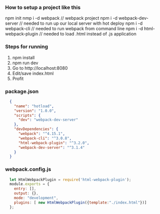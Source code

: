 ### How to setup a project like this ###
  npm init 
  nmp i -d webpack                   // webpack project
  npm i -d webpack-dev-server        // needed to run up our local server with hot deploy
  npm i -d webpack-cli               // needed to run webpack from command line
  npm i -d html-webpack-plugin       // needed to load .html instead of .js application


### Steps for running ### 
  1. npm install 
  2. npm run dev 
  3. Go to http://localhost:8080
  4. Edit/save index.html
  5. Profit

### package.json ###
```json
  {
    "name": "hotload",
    "version": "1.0.0",
    "scripts": {
      "dev": "webpack-dev-server"
    },
    "devDependencies": {
      "webpack": "^4.15.1",
      "webpack-cli": "^3.0.8",
      "html-webpack-plugin": "^3.2.0",
      "webpack-dev-server": "^3.1.4"
    }
  }
```

### webpack.config.js ###
```javascript
  let HtmlWebpackPlugin = require('html-webpack-plugin');
  module.exports = {
    entry: [],
    output: {},
    mode: "development",
    plugins: [ new HtmlWebpackPlugin({template:"./index.html"})]
  };
```